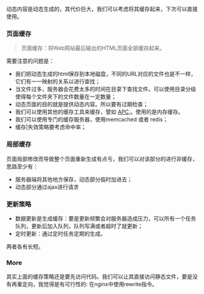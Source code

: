 <!--
author: 刘青
date: 2016-04-08
title: 动态内容缓存
tags: 高性能Web站点 动态内容缓存
category: web/高性能Web站点
status: publish 
summary: 动态内容是动态生成的，其代价巨大，我们可以考虑将其缓存起来，下次可以直接使用。
-->
动态内容是动态生成的，其代价巨大，我们可以考虑将其缓存起来，下次可以直接使用。

### 页面缓存
> 页面缓存：将Web网站最后输出的HTML页面全部缓存起来。

需要注意的问题是：
- 我们把动态生成的html保存到本地磁盘，不同的URL对应的文件也是不一样，它们有一一映射的关系以进行查找；
- 当文件过多，服务器会花费太多的时间在目录下查找文件。可以使用目录分级使得每个文件夹下的文件数量在一定数量；
- 动态页面的目的就是提供动态内容。所以要有过期检查；
- 我们可以使用其他的缓存工具来缓存，譬如 [APC](http://php.net/manual/zh/intro.apc.php),。使用的是内存缓存。 
- 我们可以使用专门的缓存服务器，使用memcached 或者 redis；
- 缓存|失效策略要考虑命中率；

### 局部缓存
页面局部修改而导致整个页面重新生成有点亏，我们可以对该部分的进行非缓存，思路至少有：
- 服务器端将其他地方保存，动态部分临时加进去；
- 动态部分通过ajax进行请求

### 更新策略
- 数据更新是生成缓存：要是更新频繁会对服务器造成压力，可以所有一个任务队列，更新后加入队列，队列写满或者超时了就更新；
- 定时更新：通过定时任务定期的生成。

两者各有长短。

### More
其实上面的缓存策略还是要先访问代码。我们可以让其直接访问静态文件，要是没有再重定向，我觉得是有可行性的:
在nginx中使用rewrite指令。
